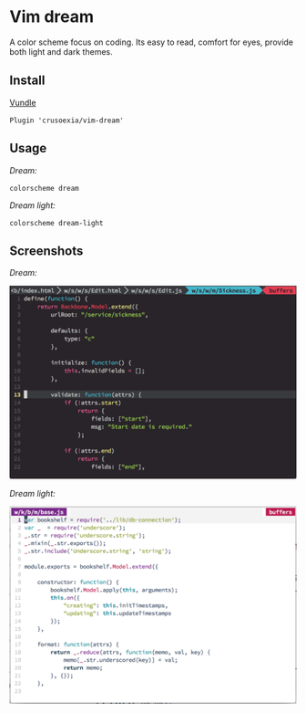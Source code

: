 Vim dream
=========

A color scheme focus on coding. Its easy to read, comfort for eyes, provide both light and dark themes.

Install
---------

[Vundle](https://github.com/gmarik/Vundle.vim)

    Plugin 'crusoexia/vim-dream'

Usage
---------

_Dream:_

    colorscheme dream

_Dream light:_

    colorscheme dream-light

Screenshots
---------

_Dream:_

![dream-dark](./screenshots/dream-dark.png)

_Dream light:_

![dream-light](./screenshots/dream-light.png)
